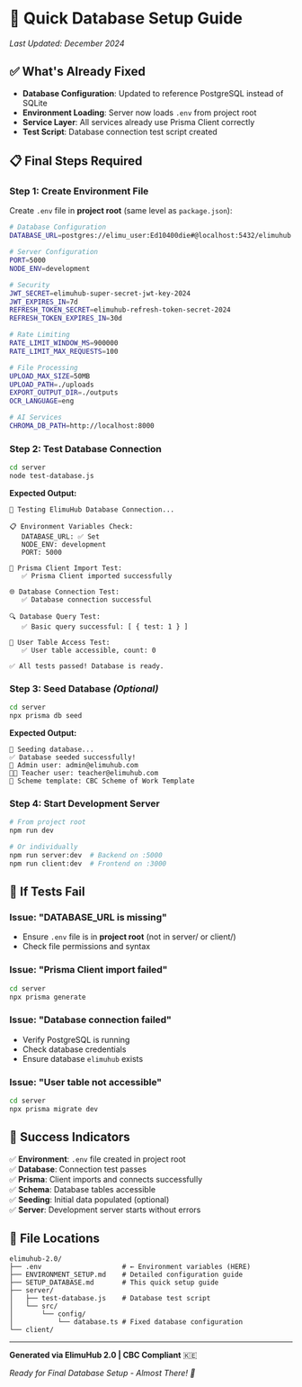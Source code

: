 # 🚀 Quick Database Setup Guide

*Last Updated: December 2024*

## ✅ **What's Already Fixed**

- **Database Configuration**: Updated to reference PostgreSQL instead of SQLite
- **Environment Loading**: Server now loads `.env` from project root
- **Service Layer**: All services already use Prisma Client correctly
- **Test Script**: Database connection test script created

## 📋 **Final Steps Required**

### **Step 1: Create Environment File**
Create `.env` file in **project root** (same level as `package.json`):

```bash
# Database Configuration
DATABASE_URL=postgres://elimu_user:Ed10400die#@localhost:5432/elimuhub

# Server Configuration
PORT=5000
NODE_ENV=development

# Security
JWT_SECRET=elimuhub-super-secret-jwt-key-2024
JWT_EXPIRES_IN=7d
REFRESH_TOKEN_SECRET=elimuhub-refresh-token-secret-2024
REFRESH_TOKEN_EXPIRES_IN=30d

# Rate Limiting
RATE_LIMIT_WINDOW_MS=900000
RATE_LIMIT_MAX_REQUESTS=100

# File Processing
UPLOAD_MAX_SIZE=50MB
UPLOAD_PATH=./uploads
EXPORT_OUTPUT_DIR=./outputs
OCR_LANGUAGE=eng

# AI Services
CHROMA_DB_PATH=http://localhost:8000
```

### **Step 2: Test Database Connection**
```bash
cd server
node test-database.js
```

**Expected Output:**
```
🧪 Testing ElimuHub Database Connection...

📋 Environment Variables Check:
   DATABASE_URL: ✅ Set
   NODE_ENV: development
   PORT: 5000

🔌 Prisma Client Import Test:
   ✅ Prisma Client imported successfully

🌐 Database Connection Test:
   ✅ Database connection successful

🔍 Database Query Test:
   ✅ Basic query successful: [ { test: 1 } ]

👥 User Table Access Test:
   ✅ User table accessible, count: 0

✅ All tests passed! Database is ready.
```

### **Step 3: Seed Database** *(Optional)*
```bash
cd server
npx prisma db seed
```

**Expected Output:**
```
🌱 Seeding database...
✅ Database seeded successfully!
👤 Admin user: admin@elimuhub.com
👨‍🏫 Teacher user: teacher@elimuhub.com
📅 Scheme template: CBC Scheme of Work Template
```

### **Step 4: Start Development Server**
```bash
# From project root
npm run dev

# Or individually
npm run server:dev  # Backend on :5000
npm run client:dev  # Frontend on :3000
```

## 🚨 **If Tests Fail**

### **Issue: "DATABASE_URL is missing"**
- Ensure `.env` file is in **project root** (not in server/ or client/)
- Check file permissions and syntax

### **Issue: "Prisma Client import failed"**
```bash
cd server
npx prisma generate
```

### **Issue: "Database connection failed"**
- Verify PostgreSQL is running
- Check database credentials
- Ensure database `elimuhub` exists

### **Issue: "User table not accessible"**
```bash
cd server
npx prisma migrate dev
```

## 🎯 **Success Indicators**

✅ **Environment**: `.env` file created in project root  
✅ **Database**: Connection test passes  
✅ **Prisma**: Client imports and connects successfully  
✅ **Schema**: Database tables accessible  
✅ **Seeding**: Initial data populated (optional)  
✅ **Server**: Development server starts without errors  

## 📁 **File Locations**

```
elimuhub-2.0/
├── .env                    # ← Environment variables (HERE)
├── ENVIRONMENT_SETUP.md    # Detailed configuration guide
├── SETUP_DATABASE.md       # This quick setup guide
├── server/
│   ├── test-database.js    # Database test script
│   └── src/
│       └── config/
│           └── database.ts # Fixed database configuration
└── client/
```

---

**Generated via ElimuHub 2.0 | CBC Compliant** 🇰🇪

*Ready for Final Database Setup - Almost There! 🎉*
